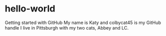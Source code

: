 # hello-world
Getting started with GitHub
My name is Katy and colbycat45 is my GitHub handle
I live in Pittsburgh with my two cats, Abbey and LC. 
